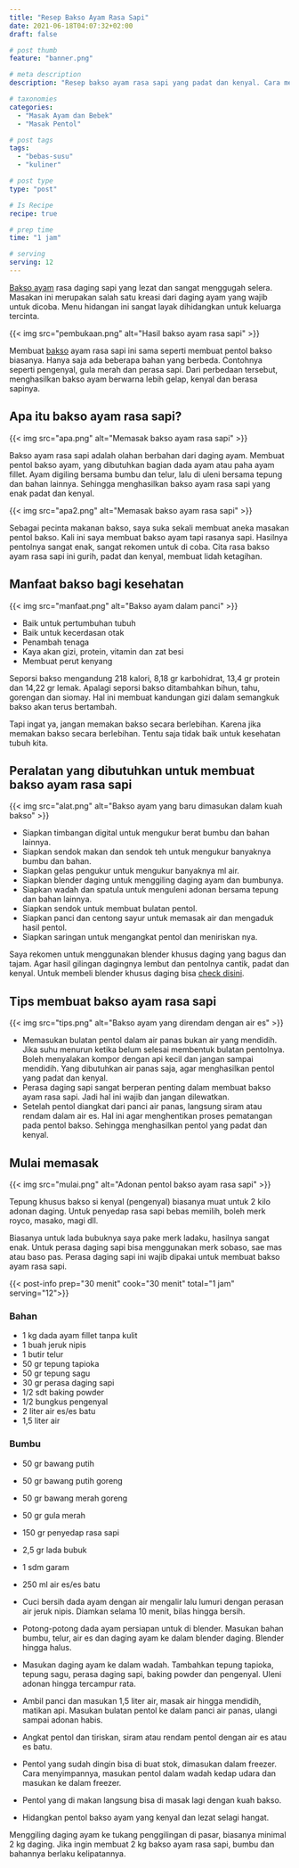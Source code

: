 ```yaml
---
title: "Resep Bakso Ayam Rasa Sapi"
date: 2021-06-18T04:07:32+02:00
draft: false

# post thumb
feature: "banner.png"

# meta description
description: "Resep bakso ayam rasa sapi yang padat dan kenyal. Cara membuat bakso ayam yang mudah dan menghasilkan pentol bakso yang terbaik."

# taxonomies
categories:
  - "Masak Ayam dan Bebek"
  - "Masak Pentol"

# post tags
tags:
  - "bebas-susu"
  - "kuliner"

# post type
type: "post"

# Is Recipe
recipe: true

# prep time
time: "1 jam"

# serving
serving: 12
---
```

[Bakso ayam](/resep/pentol-bakso-ayam/) rasa daging sapi yang lezat dan sangat menggugah selera. Masakan ini merupakan salah satu kreasi dari daging ayam yang wajib untuk dicoba. Menu hidangan ini sangat layak dihidangkan untuk keluarga tercinta.

{{< img src="pembukaan.png" alt="Hasil bakso ayam rasa sapi" >}}

Membuat [bakso](/resep/pentol-mercon/) ayam rasa sapi ini sama seperti membuat pentol bakso biasanya. Hanya saja ada beberapa bahan yang berbeda. Contohnya seperti pengenyal, gula merah dan perasa sapi. Dari perbedaan tersebut, menghasilkan bakso ayam berwarna lebih gelap, kenyal dan berasa sapinya.

## Apa itu bakso ayam rasa sapi?

{{< img src="apa.png" alt="Memasak bakso ayam rasa sapi" >}}

Bakso ayam rasa sapi adalah olahan berbahan dari daging ayam. Membuat pentol bakso ayam, yang dibutuhkan bagian dada ayam atau paha ayam fillet. Ayam digiling bersama bumbu dan telur, lalu di uleni bersama tepung dan bahan lainnya. Sehingga menghasilkan bakso ayam rasa sapi yang enak padat dan kenyal.

{{< img src="apa2.png" alt="Memasak bakso ayam rasa sapi" >}}

Sebagai pecinta makanan bakso, saya suka sekali membuat aneka masakan pentol bakso. Kali ini saya membuat bakso ayam tapi rasanya sapi. Hasilnya pentolnya sangat enak, sangat rekomen untuk di coba. Cita rasa bakso ayam rasa sapi ini gurih, padat dan kenyal, membuat lidah ketagihan.

## Manfaat bakso bagi kesehatan

{{< img src="manfaat.png" alt="Bakso ayam dalam panci" >}}

-   Baik untuk pertumbuhan tubuh
-   Baik untuk kecerdasan otak
-   Penambah tenaga
-   Kaya akan gizi, protein, vitamin dan zat besi
-   Membuat perut kenyang

Seporsi bakso mengandung 218 kalori, 8,18 gr karbohidrat, 13,4 gr protein dan 14,22 gr lemak. Apalagi seporsi bakso ditambahkan bihun, tahu, gorengan dan siomay. Hal ini membuat kandungan gizi dalam semangkuk bakso akan terus bertambah.

Tapi ingat ya, jangan memakan bakso secara berlebihan. Karena jika memakan bakso secara berlebihan. Tentu saja tidak baik untuk kesehatan tubuh kita.

## Peralatan yang dibutuhkan untuk membuat bakso ayam rasa sapi

{{< img src="alat.png" alt="Bakso ayam yang baru dimasukan dalam kuah bakso" >}}

-   Siapkan timbangan digital untuk mengukur berat bumbu dan bahan lainnya.
-   Siapkan sendok makan dan sendok teh untuk mengukur banyaknya bumbu dan bahan.
-   Siapkan gelas pengukur untuk mengukur banyaknya ml air.
-   Siapkan blender daging untuk menggiling daging ayam dan bumbunya.
-   Siapkan wadah dan spatula untuk menguleni adonan bersama tepung dan bahan lainnya.
-   Siapkan sendok untuk membuat bulatan pentol.
-   Siapkan panci dan centong sayur untuk memasak air dan mengaduk hasil pentol.
-   Siapkan saringan untuk mengangkat pentol dan meniriskan nya.

Saya rekomen untuk menggunakan blender khusus daging yang bagus dan tajam. Agar hasil gilingan dagingnya lembut dan pentolnya cantik, padat dan kenyal. Untuk membeli blender khusus daging bisa [check disini](https://s.click.aliexpress.com/e/_Arlt0r).

## Tips membuat bakso ayam rasa sapi

{{< img src="tips.png" alt="Bakso ayam yang direndam dengan air es" >}}

-   Memasukan bulatan pentol dalam air panas bukan air yang mendidih. Jika suhu menurun ketika belum selesai membentuk bulatan pentolnya. Boleh menyalakan kompor dengan api kecil dan jangan sampai mendidih. Yang dibutuhkan air panas saja, agar menghasilkan pentol yang padat dan kenyal.
-   Perasa daging sapi sangat berperan penting dalam membuat bakso ayam rasa sapi. Jadi hal ini wajib dan jangan dilewatkan.
-   Setelah pentol diangkat dari panci air panas, langsung siram atau rendam dalam air es. Hal ini agar menghentikan proses pematangan pada pentol bakso. Sehingga menghasilkan pentol yang padat dan kenyal.

## Mulai memasak

{{< img src="mulai.png" alt="Adonan pentol bakso ayam rasa sapi" >}}

Tepung khusus bakso si kenyal (pengenyal) biasanya muat untuk 2 kilo adonan daging. Untuk penyedap rasa sapi bebas memilih, boleh merk royco, masako, magi dll.

Biasanya untuk lada bubuknya saya pake merk ladaku, hasilnya sangat enak. Untuk perasa daging sapi bisa menggunakan merk sobaso, sae mas atau baso pas. Perasa daging sapi ini wajib dipakai untuk membuat bakso ayam rasa sapi.

{{< post-info prep="30 menit" cook="30 menit" total="1 jam" serving="12">}}

### Bahan

-   1 kg dada ayam fillet tanpa kulit
-   1 buah jeruk nipis
-   1 butir telur
-   50 gr tepung tapioka
-   50 gr tepung sagu
-   30 gr perasa daging sapi
-   1/2 sdt baking powder
-   1/2 bungkus pengenyal
-   2 liter air es/es batu
-   1,5 liter air

### Bumbu

-   50 gr bawang putih
-   50 gr bawang putih goreng
-   50 gr bawang merah goreng
-   50 gr gula merah
-   150 gr penyedap rasa sapi
-   2,5 gr lada bubuk
-   1 sdm garam
-   250 ml air es/es batu

-   Cuci bersih dada ayam dengan air mengalir lalu lumuri dengan perasan air jeruk nipis. Diamkan selama 10 menit, bilas hingga bersih.
-   Potong-potong dada ayam persiapan untuk di blender. Masukan bahan bumbu, telur, air es dan daging ayam ke dalam blender daging. Blender hingga halus.
-   Masukan daging ayam ke dalam wadah. Tambahkan tepung tapioka, tepung sagu, perasa daging sapi, baking powder dan pengenyal. Uleni adonan hingga tercampur rata.
-   Ambil panci dan masukan 1,5 liter air, masak air hingga mendidih, matikan api. Masukan bulatan pentol ke dalam panci air panas, ulangi sampai adonan habis.
-   Angkat pentol dan tiriskan, siram atau rendam pentol dengan air es atau es batu.
-   Pentol yang sudah dingin bisa di buat stok, dimasukan dalam freezer. Cara menyimpannya, masukan pentol dalam wadah kedap udara dan masukan ke dalam freezer.
-   Pentol yang di makan langsung bisa di masak lagi dengan kuah bakso.
-   Hidangkan pentol bakso ayam yang kenyal dan lezat selagi hangat.

Menggiling daging ayam ke tukang penggilingan di pasar, biasanya minimal 2 kg daging. Jika ingin membuat 2 kg bakso ayam rasa sapi, bumbu dan bahannya berlaku kelipatannya.